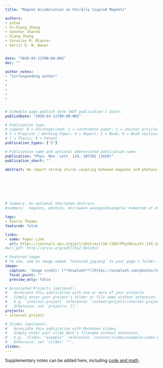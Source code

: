 ```yaml
---
title: "Magnon Accumulation in Chirally Coupled Magnets"

authors:
- yutao
- Yu-Xiang Zhang
- Sanchar Sharma
- Xiang Zhang
- Yaroslav M. Blanter
- Gerrit E. W. Bauer


date: "2020-03-11T00:00:00Z"
doi: ""

author_notes:
- "Corresponding author"
-
-
-
-
-


# Schedule page publish date (NOT publication's date).
publishDate: "2020-03-11T00:00:00Z"

# Publication type.
# Legend: 0 = Uncategorized; 1 = Conference paper; 2 = Journal article;
# 3 = Preprint / Working Paper; 4 = Report; 5 = Book; 6 = Book section;
# 7 = Thesis; 8 = Patent
publication_types: ["2"]

# Publication name and optional abbreviated publication name.
publication: "Phys. Rev. Lett. 124, 107202 (2020)"
publication_short: ""

abstract: We report strong chiral coupling between magnons and photons in microwave waveguides that contain chains of small magnets on special lines. Large magnon accumulations at one edge of the chain emerge when exciting the magnets by a phased antenna array. This mechanism holds the promise of new functionalities in nonlinear and quantum magnonics.







# Summary. An optional shortened abstract.
#summary:  magnons, photons, microwave waveguidesangular momentum of evanescent field, noncontact pumping of electron spin, evanescent stray fields.

tags:
- Source Themes
featured: false

links:
- name: Paper Link
  url: https://journals.aps.org/prl/abstract/10.1103/PhysRevLett.124.107202
#url_pdf: http://arxiv.org/pdf/1512.04133v1

# Featured image
# To use, add an image named `featured.jpg/png` to your page's folder. 
image:
  caption: 'Image credit: [**Unsplash**](https://unsplash.com/photos/s9CC2SKySJM)'
  focal_point: ""
  preview_only: false

# Associated Projects (optional).
#   Associate this publication with one or more of your projects.
#   Simply enter your project's folder or file name without extension.
#   E.g. `internal-project` references `content/project/internal-project/index.md`.
#   Otherwise, set `projects: []`.
projects:
- internal-project

# Slides (optional).
#   Associate this publication with Markdown slides.
#   Simply enter your slide deck's filename without extension.
#   E.g. `slides: "example"` references `content/slides/example/index.md`.
#   Otherwise, set `slides: ""`.
slides:
---
```


Supplementary notes can be added here, including [code and math](https://sourcethemes.com/academic/docs/writing-markdown-latex/).
